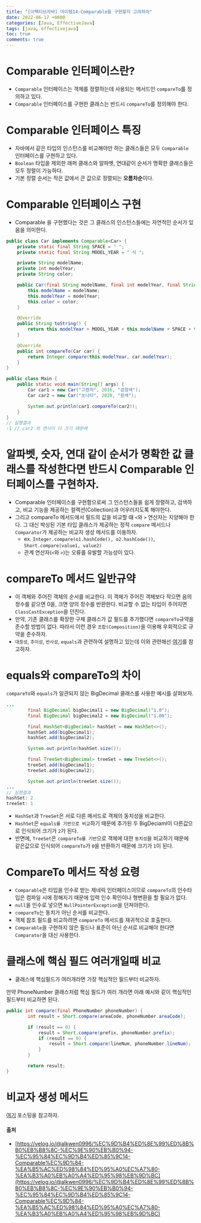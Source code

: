 ```yaml
---
title: "[이펙티브자바] 아이템14-Comparable을 구현할지 고려하라"
date: 2022-06-17 +0800
categories: [Java, EffectiveJava]
tags: [java, effectivejava]
toc: true
comments: true
---
```


# Comparable 인터페이스란?
- `Comparable` 인터페이스는 객체를 정렬하는데 사용되는 메서드인 `compareTo`를 정의하고 있다.
- `Comparable` 인터페이스를 구현한 클래스는 반드시 `compareTo`를 정의해야 한다.

# Comparable 인터페이스 특징
- 자바에서 같은 타입의 인스턴스를 비교해야만 하는 클래스들은 모두 `Comparable` 인터페이스를 구현하고 있다.
- `Boolean` 타입을 제외한 래퍼 클래스와 알파벳, 연대같이 순서가 명확한 클래스들은 모두 정렬이 가능하다.
- 기본 정렬 순서는 작은 값에서 큰 값으로 정렬되는 <b>오름차순</b>이다.

# Comparable 인터페이스 구현
- Comparable 을 구현했다는 것은 그 클래스의 인스턴스들에는 자연적인 순서가 있음을 의미한다.

```java
public class Car implements Comparable<Car> {
    private static final String SPACE = " ";
    private static final String MODEL_YEAR = " 식 ";

    private String modelName;
    private int modelYear;
    private String color;

    public Car(final String modelName, final int modelYear, final String color) {
        this.modelName = modelName;
        this.modelYear = modelYear;
        this.color = color;
    }

    @Override
    public String toString() {
        return this.modelYear + MODEL_YEAR + this.modelName + SPACE + this.color;
    }

    @Override
    public int compareTo(Car car) {
        return Integer.compare(this.modelYear, car.modelYear);
    }
}

public class Main {
    public static void main(String[] args) {
        Car car1 = new Car("그렌저", 2016, "검정색");
        Car car2 = new Car("쏘나타", 2020, "흰색");

        System.out.println(car1.compareTo(car2));
    }
}
// 실행결과
-1 // car2 의 연식이 더 크기 때문에
```

# 알파벳, 숫자, 연대 같이 순서가 명확한 값 클래스를 작성한다면 반드시 Comparable 인터페이스를 구현하자.
- Comparable 인터페이스를 구현함으로써 그 인스턴스들을 쉽게 정렬하고, 검색하고, 비교 기능을 제공하는 컬렉션(Collection)과 어우러지도록 해야한다.
- 그리고 compareTo 메서드에서 필드의 값을 비교할 떄 `<`와 `>` 연산자는 지양해야 한다. 그 대신 박싱된 기본 타입 클래스가 제공하는 정적 `compare` 메서드나 `Comparator`가 제공하는 비교자 생성 메서드를 이용하자.
    - ex. `Integer.compare(o1.hashCode(), o2.hashCode())`, `Short.compare(value1, value2)`
    - 관계 연산자(`<`와 `>`)는 오류를 유발할 가능성이 있다.


# compareTo 메서드 일반규약
- 이 객체와 주어진 객체의 순서를 비교한다. 이 객체가 주어진 객체보다 작으면 음의정수를 같으면 0을, 크면 양의 정수를 반환한다. 비교할 수 없는 타입이 주어지면 `ClassCastException`을 던진다.
- 만약, 기존 클래스를 확장한 구체 클래스가 값 필드를 추가했다면 `compareTo`규약을 준수할 방법이 없다. 따라서 이런 경우 `조합(Composition)`을 이용해 우회적으로 규약을 준수하자.
- `대칭성`, `추이성`, `반사성`, `equals`과 관련하여 설명하고 있는데 이와 관련해선 [여기](https://velog.io/@alkwen0996/%EC%9D%B4%ED%8E%99%ED%8B%B0%EB%B8%8C-%EC%9E%90%EB%B0%94-%EC%95%84%EC%9D%B4%ED%85%9C14-Comparable%EC%9D%84-%EA%B5%AC%ED%98%84%ED%95%A0%EC%A7%80-%EA%B3%A0%EB%A0%A4%ED%95%98%EB%9D%BC)를 참고하자.

# equals와 compareTo의 차이
`compareTo`와 `equals`가 일관되지 않는 BigDecimal 클래스를 사용한 예시를 살펴보자.

```java
...
		final BigDecimal bigDecimal1 = new BigDecimal("1.0");
        final BigDecimal bigDecimal2 = new BigDecimal("1.00");

        final HashSet<BigDecimal> hashSet = new HashSet<>();
        hashSet.add(bigDecimal1);
        hashSet.add(bigDecimal2);

        System.out.println(hashSet.size());

        final TreeSet<BigDecimal> treeSet = new TreeSet<>();
        treeSet.add(bigDecimal1);
        treeSet.add(bigDecimal2);

        System.out.println(treeSet.size());
...
// 실행결과 
hashSet: 2
treeSet: 1
```

- `HashSet`과 `TreeSet`은 서로 다른 메서드로 객체의 동치성을 비교한다.
- `HashSet`은 `equals를 기반으로 비교`하기 때문에 추가된 두 BigDeciaml이 다른값으로 인식되어 크기가 `2`가 된다.
- 반면에, `TreeSet`은 `compareTo를 기반`으로 객체에 대한 `동치성`을 비교하기 때문에 같은값으로 인식되어 `compareTo`가 `0`을 반환하기 때문에 크기가 `1`이 된다.

# CompareTo 메서드 작성 요령
- `Comparable`은 타입을 인수로 받는 제네릭 인터페이스이므로 `compareTo`의 인수타입은 컴파일 시에 정해지기 때문에 입력 인수 확인이나 형변환을 할 필요가 없다.
- `null`을 인수로 넣으면 `NullPointerException`을 던져야한다.
- `compareTo`는 동치가 아닌 순서를 비교한다.
- 객체 참조 필드를 비교하려면 `compareTo` 메서드를 재귀적으로 호출한다.
- `Comparable`을 구현하지 않은 필드나 표준이 아닌 순서로 비교해야 한다면 `Comparator`을 대신 사용한다.

# 클래스에 핵심 필드 여러개일때 비교
- 클래스에 핵심필드가 여러개라면 가장 핵심적인 필드부터 비교하자.

만약 PhoneNumber 클래스처럼 핵심 필드가 여러 개라면 아래 예시와 같이 핵심적인 필드부터 비교하면 된다. 

```java
public int compare(final PhoneNumber phoneNumber) {
        int result = Short.compare(areaCode, phoneNumber.areaCode);

        if (result == 0) {
            result = Short.compare(prefix, phoneNumber.prefix);
            if (result == 0) {
                result = Short.compare(lineNum, phoneNumber.lineNum);
            }
        }

        return result;
}
```

# 비교자 생성 메서드
[여기](https://hyeon9mak.github.io/Effective-Java-item14/) 포스팅을 참고하자.

#### 출처
- [https://velog.io/@alkwen0996/%EC%9D%B4%ED%8E%99%ED%8B%B0%EB%B8%8C-%EC%9E%90%EB%B0%94-%EC%95%84%EC%9D%B4%ED%85%9C14-Comparable%EC%9D%84-%EA%B5%AC%ED%98%84%ED%95%A0%EC%A7%80-%EA%B3%A0%EB%A0%A4%ED%95%98%EB%9D%BC](https://velog.io/@alkwen0996/%EC%9D%B4%ED%8E%99%ED%8B%B0%EB%B8%8C-%EC%9E%90%EB%B0%94-%EC%95%84%EC%9D%B4%ED%85%9C14-Comparable%EC%9D%84-%EA%B5%AC%ED%98%84%ED%95%A0%EC%A7%80-%EA%B3%A0%EB%A0%A4%ED%95%98%EB%9D%BC)